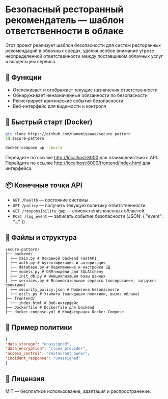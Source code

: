 # Безопасный ресторанный рекомендатель — шаблон ответственности в облаке

Этот проект реализует шаблон безопасности для систем ресторанных рекомендаций в облачных средах, уделяя особое внимание угрозе неопределенной ответственности между поставщиком облачных услуг и владельцем сервиса.

## 🔧 Функции
- Отслеживает и отображает текущие назначения ответственности
- Обнаруживает неназначенные обязанности по безопасности
- Регистрирует критические события безопасности
- Веб-интерфейс для видимости и контроля

## 🐳 Быстрый старт (Docker)

```bash
git clone https://github.com/Hanemiyaaaa/secure_pattern
cd secure-pattern

docker-compose up --build
```

Перейдите по ссылке [http://localhost:8000](http://localhost:8000) для взаимодействия с API.
Перейдите по ссылке [http://localhost:8000/frontend/index.html](http://localhost:8000/frontend/index.html) для интерфейса.

## 📦 Конечные точки API
- `GET /health` — состояние системы
- `GET /policy` — получить текущую политику ответственности
- `GET /responsibility_gap` — список неназначенных областей
- `POST /log_event` — записать событие безопасности (JSON: { "event": "..." })

## 📂 Файлы и структура
```
secure-pattern/
├── backend/
│ ├── main.py # Основной backend FastAPI
│ ├── auth.py # Аутентификация и авторизация
│ ├── database.py # Подключение и настройка БД
│ ├── models.py # ORM-модели для SQLAlchemy
│ ├── init_db.py # Инициализация базы данных
│ ├── services.py # Вспомогательные сервисы (логирование, загрузка политики)
│ ├── security_policy.json # Политика безопасности
│ ├── utils.py # Утилиты (валидация политики, вызов облака)
├── frontend/
│ └── index.html # Веб-интерфейс
├── Dockerfile # Dockerfile для backend
├── docker-compose.yml # Конфигурация Docker Compose
```

## 🔐 Пример политики
```json
{
"data_storage": "unassigned",
"data_encryption": "cloud_provider",
"access_control": "restaurant_owner",
"incident_response": "unassigned"
}
```

## 📜 Лицензия
MIT — бесплатное использование, адаптация и распространение.